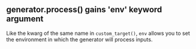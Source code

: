 ## generator.process() gains 'env' keyword argument

Like the kwarg of the same name in `custom_target()`, `env` allows
you to set the environment in which the generator will process inputs.

